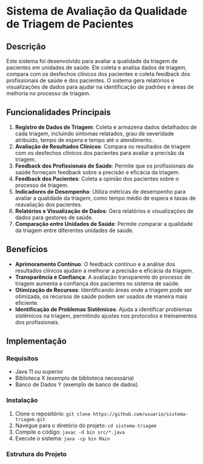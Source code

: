 # Sistema de Avaliação da Qualidade de Triagem de Pacientes

## Descrição
Este sistema foi desenvolvido para avaliar a qualidade da triagem de pacientes em unidades de saúde. Ele coleta e analisa dados de triagem, compara com os desfechos clínicos dos pacientes e coleta feedback dos profissionais de saúde e dos pacientes. O sistema gera relatórios e visualizações de dados para ajudar na identificação de padrões e áreas de melhoria no processo de triagem.

## Funcionalidades Principais
1. **Registro de Dados de Triagem**: Coleta e armazena dados detalhados de cada triagem, incluindo sintomas relatados, grau de severidade atribuído, tempo de espera e tempo até o atendimento.
2. **Avaliação de Resultados Clínicos**: Compara os resultados de triagem com os desfechos clínicos dos pacientes para avaliar a precisão da triagem.
3. **Feedback dos Profissionais de Saúde**: Permite que os profissionais de saúde forneçam feedback sobre a precisão e eficácia da triagem.
4. **Feedback dos Pacientes**: Coleta a opinião dos pacientes sobre o processo de triagem.
5. **Indicadores de Desempenho**: Utiliza métricas de desempenho para avaliar a qualidade da triagem, como tempo médio de espera e taxas de reavaliação dos pacientes.
6. **Relatórios e Visualização de Dados**: Gera relatórios e visualizações de dados para gestores de saúde.
7. **Comparação entre Unidades de Saúde**: Permite comparar a qualidade da triagem entre diferentes unidades de saúde.

## Benefícios
- **Aprimoramento Contínuo**: O feedback contínuo e a análise dos resultados clínicos ajudam a melhorar a precisão e eficácia da triagem.
- **Transparência e Confiança**: A avaliação transparente do processo de triagem aumenta a confiança dos pacientes no sistema de saúde.
- **Otimização de Recursos**: Identificando áreas onde a triagem pode ser otimizada, os recursos de saúde podem ser usados de maneira mais eficiente.
- **Identificação de Problemas Sistêmicos**: Ajuda a identificar problemas sistêmicos na triagem, permitindo ajustes nos protocolos e treinamentos dos profissionais.

## Implementação
### Requisitos
- Java 11 ou superior
- Biblioteca X (exemplo de biblioteca necessária)
- Banco de Dados Y (exemplo de banco de dados)

### Instalação
1. Clone o repositório: `git clone https://github.com/usuario/sistema-triagem.git`
2. Navegue para o diretório do projeto: `cd sistema-triagem`
3. Compile o código: `javac -d bin src/*.java`
4. Execute o sistema: `java -cp bin Main`

### Estrutura do Projeto
